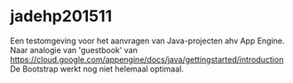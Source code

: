 # jadehp201511
Een testomgeving voor het aanvragen van Java-projecten ahv App Engine.
Naar analogie van 'guestbook' van https://cloud.google.com/appengine/docs/java/gettingstarted/introduction
De Bootstrap werkt nog niet helemaal optimaal.
